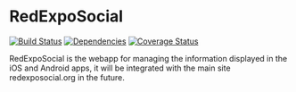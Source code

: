 # RedExpoSocial

[![Build Status](https://travis-ci.org/cesargdm/red-expo-social.svg?branch=master)](https://travis-ci.org/cesargdm/red-expo-social) [![Dependencies](https://david-dm.org/cesargdm/red-expo-social.svg)](https://david-dm.org/cesargdm/red-expo-social) [![Coverage Status](https://coveralls.io/repos/github/cesargdm/red-expo-social/badge.svg?branch=master)](https://coveralls.io/github/cesargdm/red-expo-social?branch=master)

RedExpoSocial is the webapp for managing the information displayed in the iOS and Android apps, it will be integrated with the main site redexposocial.org in the future.
